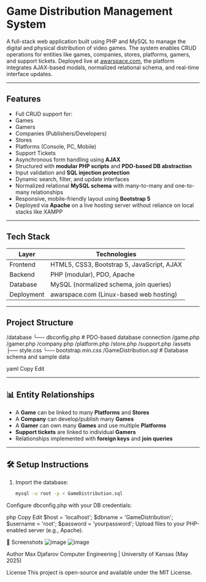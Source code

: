 #  Game Distribution Management System

A full-stack web application built using PHP and MySQL to manage the digital and physical distribution of video games. The system enables CRUD operations for entities like games, companies, stores, platforms, gamers, and support tickets. Deployed live at [awarspace.com](http://awarspace.com), the platform integrates AJAX-based modals, normalized relational schema, and real-time interface updates.

---

##  Features

-  Full CRUD support for:
  - Games
  - Gamers
  - Companies (Publishers/Developers)
  - Stores
  - Platforms (Console, PC, Mobile)
  - Support Tickets
-  Asynchronous form handling using **AJAX**
-  Structured with **modular PHP scripts** and **PDO-based DB abstraction**
-  Input validation and **SQL injection protection**
-  Dynamic search, filter, and update interfaces
-  Normalized relational **MySQL schema** with many-to-many and one-to-many relationships
-  Responsive, mobile-friendly layout using **Bootstrap 5**
-  Deployed via **Apache** on a live hosting server without reliance on local stacks like XAMPP

---

##  Tech Stack

| Layer        | Technologies                                   |
|--------------|------------------------------------------------|
| Frontend     | HTML5, CSS3, Bootstrap 5, JavaScript, AJAX     |
| Backend      | PHP (modular), PDO, Apache                     |
| Database     | MySQL (normalized schema, join queries)        |
| Deployment   | awarspace.com (Linux-based web hosting)        |

---

##  Project Structure

/database
└── dbconfig.php # PDO-based database connection
/game.php
/gamer.php
/company.php
/platform.php
/store.php
/support.php
/assets
├── style.css
└── bootstrap.min.css
/GameDistribution.sql # Database schema and sample data

yaml
Copy
Edit

---

## 📊 Entity Relationships

-  A **Game** can be linked to many **Platforms** and **Stores**
-  A **Company** can develop/publish many **Games**
-  A **Gamer** can own many **Games** and use multiple **Platforms**
-  **Support tickets** are linked to individual **Gamers**
-  Relationships implemented with **foreign keys** and **join queries**

---

## 🛠 Setup Instructions

1. Import the database:
   ```bash
   mysql -u root -p < GameDistribution.sql
Configure dbconfig.php with your DB credentials:

php
Copy
Edit
$host = 'localhost';
$dbname = 'GameDistribution';
$username = 'root';
$password = 'yourpassword';
Upload files to your PHP-enabled server (e.g., Apache).



📸 Screenshots
![image](https://github.com/user-attachments/assets/dbf29726-8ffe-4348-8aaf-59907a6f1842)
![image](https://github.com/user-attachments/assets/4e8d697f-f1dc-42bb-bfeb-706d3b094d3d)


 Author
Max Djafarov
Computer Engineering | University of Kansas (May 2025)

 License
This project is open-source and available under the MIT License.
